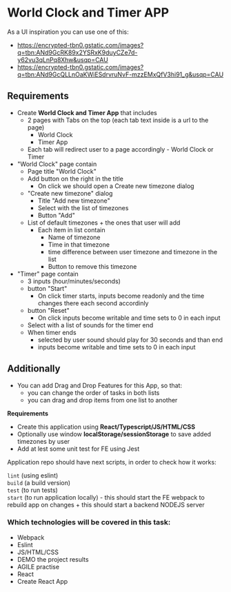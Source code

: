 # World Clock and Timer APP

As a UI inspiration you can use one of this:
- https://encrypted-tbn0.gstatic.com/images?q=tbn:ANd9GcRK89x2YSRxK9duyCZe7d-y62vu3qLnPq8Xhw&usqp=CAU
- https://encrypted-tbn0.gstatic.com/images?q=tbn:ANd9GcQLLnOaKWiESdrvruNvF-mzzEMxQfV3hi91_g&usqp=CAU

## Requirements

- Create **World Clock and Timer App** that includes
  - 2 pages with Tabs on the top (each tab text inside is a url to the page)
      - World Clock
      - Timer App
  - Each tab will redirect user to a page accordingly - World Clock or Timer 
- "World Clock" page contain
    - Page title "World Clock"
    - Add button on the right in the title
      - On click we should open a Create new timezone dialog
    - "Create new timezone" dialog
      - Title "Add new timezone"
      - Select with the list of timezones
      - Button "Add"
    - List of default timezones + the ones that user will add
      - Each item in list contain
        - Name of timezone
        - Time in that timezone
        - time difference between user timezone and timezone in the list
        - Button to remove this timezone
- "Timer" page contain
  - 3 inputs (hour/minutes/seconds)
  - button "Start"
    - On click timer starts, inputs become readonly and the time changes there each second accordinly
  - button "Reset"
    - On click inputs become writable and time sets to 0 in each input
  - Select with a list of sounds for the timer end
  - When timer ends
    - selected by user sound should play for 30 seconds and than end
    - inputs become writable and time sets to 0 in each input

## Additionally 

- You can add Drag and Drop Features for this App, so that:
  - you can change the order of tasks in both lists
  - you can drag and drop items from one list to another

**Requirements**

- Create this application using **React/Typescript/JS/HTML/CSS**
- Optionally use window **localStorage/sessionStorage** to save added timezones by user
- Add at lest some unit test for FE using Jest

Application repo should have next scripts, in order to check how it works:

`lint` (using eslint) <br />
`build` (a build version) <br />
`test` (to run tests) <br />
`start` (to run application locally) - this should start the FE webpack to rebuild app on changes + this should start a backend NODEJS server <br />

### Which technologies will be covered in this task:

* Webpack
* Eslint
* JS/HTML/CSS
* DEMO the project results
* AGILE practise
* React
* Create React App
